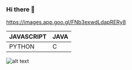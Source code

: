 ### Hi there 👋
https://images.app.goo.gl/FNb3exwdLdapRERy8

| JAVASCRIPT | JAVA |
| ------------ | ------------- |
| PYTHON | C |

![alt text](https://github.com/kazenski-dev/imagens_in_readme/issues/2#issue-868346131)

<!--
**kazenski-dev/kazenski-dev** is a ✨ _special_ ✨ repository because its `README.md` (this file) appears on your GitHub profile.

Here are some ideas to get you started:

- 🔭 I’m currently working on ...
- 🌱 I’m currently learning ...
- 👯 I’m looking to collaborate on ...
- 🤔 I’m looking for help with ...
- 💬 Ask me about ...
- 📫 How to reach me: ...
- 😄 Pronouns: ...
- ⚡ Fun fact: ...
-->
